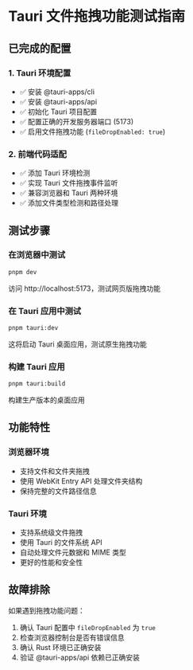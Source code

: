 # Tauri 文件拖拽功能测试指南

## 已完成的配置

### 1. Tauri 环境配置
- ✅ 安装 @tauri-apps/cli
- ✅ 安装 @tauri-apps/api
- ✅ 初始化 Tauri 项目配置
- ✅ 配置正确的开发服务器端口 (5173)
- ✅ 启用文件拖拽功能 (`fileDropEnabled: true`)

### 2. 前端代码适配
- ✅ 添加 Tauri 环境检测
- ✅ 实现 Tauri 文件拖拽事件监听
- ✅ 兼容浏览器和 Tauri 两种环境
- ✅ 添加文件类型检测和路径处理

## 测试步骤

### 在浏览器中测试
```bash
pnpm dev
```
访问 http://localhost:5173，测试网页版拖拽功能

### 在 Tauri 应用中测试
```bash
pnpm tauri:dev
```
这将启动 Tauri 桌面应用，测试原生拖拽功能

### 构建 Tauri 应用
```bash
pnpm tauri:build
```
构建生产版本的桌面应用

## 功能特性

### 浏览器环境
- 支持文件和文件夹拖拽
- 使用 WebKit Entry API 处理文件夹结构
- 保持完整的文件路径信息

### Tauri 环境
- 支持系统级文件拖拽
- 使用 Tauri 的文件系统 API
- 自动处理文件元数据和 MIME 类型
- 更好的性能和安全性

## 故障排除

如果遇到拖拽功能问题：
1. 确认 Tauri 配置中 `fileDropEnabled` 为 `true`
2. 检查浏览器控制台是否有错误信息
3. 确认 Rust 环境已正确安装
4. 验证 @tauri-apps/api 依赖已正确安装